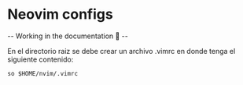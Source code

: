 # Neovim configs

-- Working in the documentation 👷 --

En el directorio raiz se debe crear un archivo .vimrc en donde tenga el siguiente contenido:
```
so $HOME/nvim/.vimrc
```
